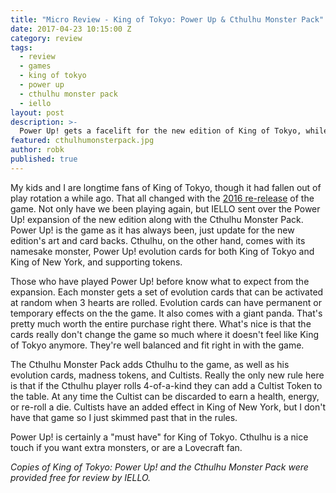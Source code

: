 ```yaml
---
title: "Micro Review - King of Tokyo: Power Up & Cthulhu Monster Pack"
date: 2017-04-23 10:15:00 Z
category: review
tags:
  - review
  - games
  - king of tokyo
  - power up
  - cthulhu monster pack
  - iello
layout: post
description: >-
  Power Up! gets a facelift for the new edition of King of Tokyo, while Cthulhu spreads madness over Tokyo and New York.
featured: cthulhumonsterpack.jpg
author: robk
published: true
---
```


My kids and I are longtime fans of King of Tokyo, though it had fallen out of play rotation a while ago. That all changed with the [2016 re-release](http://pawnsperspective.com/King-of-Tokyo-2016-Unboxing/) of the game. Not only have we been playing again, but IELLO sent over the Power Up! expansion of the new edition along with the Cthulhu Monster Pack. Power Up! is the game as it has always been, just update for the new edition's art and card backs. Cthulhu, on the other hand, comes with its namesake monster, Power Up! evolution cards for both King of Tokyo and King of New York, and supporting tokens.

Those who have played Power Up! before know what to expect from the expansion. Each monster gets a set of evolution cards that can be activated at random when 3 hearts are rolled. Evolution cards can have permanent or temporary effects on the the game. It also comes with a giant panda. That's pretty much worth the entire purchase right there. What's nice is that the cards really don't change the game so much where it doesn't feel like King of Tokyo anymore. They're well balanced and fit right in with the game.

The Cthulhu Monster Pack adds Cthulhu to the game, as well as his evolution cards, madness tokens, and Cultists. Really the only new rule here is that if the Cthulhu player rolls 4-of-a-kind they can add a Cultist Token to the table. At any time the Cultist can be discarded to earn a health, energy, or re-roll a die. Cultists have an added effect in King of New York, but I don't have that game so I just skimmed past that in the rules.

Power Up! is certainly a "must have" for King of Tokyo. Cthulhu is a nice touch if you want extra monsters, or are a Lovecraft fan.

*Copies of King of Tokyo: Power Up! and the Cthulhu Monster Pack were provided free for review by IELLO.*
